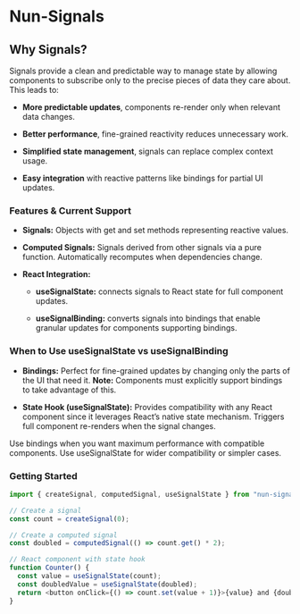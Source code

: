 # Nun-Signals

## Why Signals?
Signals provide a clean and predictable way to manage state by allowing components to subscribe only to the precise pieces of data they care about. This leads to:

* **More predictable updates**, components re-render only when relevant data changes.
* **Better performance**, fine-grained reactivity reduces unnecessary work.
* **Simplified state management**, signals can replace complex context usage.


* **Easy integration** with reactive patterns like bindings for partial UI updates.


### Features & Current Support
* **Signals:** Objects with get and set methods representing reactive values.

* **Computed Signals:** Signals derived from other signals via a pure function. Automatically recomputes when dependencies change.

* **React Integration:**

    * **useSignalState:** connects signals to React state for full component updates.

    * **useSignalBinding:** converts signals into bindings that enable granular updates for components supporting bindings.

### When to Use useSignalState vs useSignalBinding
* **Bindings:**
Perfect for fine-grained updates by changing only the parts of the UI that need it.
**Note:** Components must explicitly support bindings to take advantage of this.

* **State Hook (useSignalState):**
Provides compatibility with any React component since it leverages React’s native state mechanism.
Triggers full component re-renders when the signal changes.

Use bindings when you want maximum performance with compatible components. Use useSignalState for wider compatibility or simpler cases.

### Getting Started

~~~js
import { createSignal, computedSignal, useSignalState } from "nun-signals";

// Create a signal
const count = createSignal(0);

// Create a computed signal
const doubled = computedSignal(() => count.get() * 2);

// React component with state hook
function Counter() {
  const value = useSignalState(count);
  const doubledValue = useSignalState(doubled);
  return <button onClick={() => count.set(value + 1)}>{value} and {doubled}</button>;
}
~~~